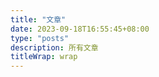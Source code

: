 ```yaml
---
title: "文章"
date: 2023-09-18T16:55:45+08:00
type: "posts"
description: 所有文章 
titleWrap: wrap
---
```



